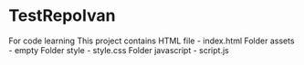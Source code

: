# TestRepoIvan
For code learning
This project contains 
    HTML file - index.html
    Folder assets - empty
    Folder style - style.css
    Folder javascript - script.js
